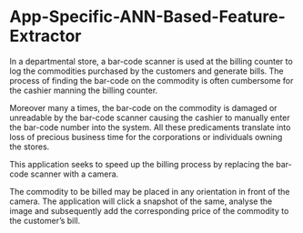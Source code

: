 # App-Specific-ANN-Based-Feature-Extractor

In a departmental store, a bar-code scanner is used at the billing
counter to log the commodities purchased by the customers and
generate bills. The process of finding the bar-code on the
commodity is often cumbersome for the cashier manning the billing
counter.

Moreover many a times, the bar-code on the commodity is
damaged or unreadable by the bar-code scanner causing the cashier
to manually enter the bar-code number into the system. All these
predicaments translate into loss of precious business time for the
corporations or individuals owning the stores. 

This application seeks
to speed up the billing process by replacing the bar-code scanner
with a camera. 

The commodity to be billed may be placed in any
orientation in front of the camera. The application will click a
snapshot of the same, analyse the image and subsequently add the
corresponding price of the commodity to the customer’s bill.
